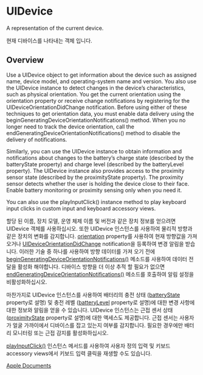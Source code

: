 # UIDevice
A representation of the current device.

현재 디바이스를 나타내는 객체 입니다.

## Overview
Use a UIDevice object to get information about the device such as assigned name, device model, and operating-system name and version. You also use the UIDevice instance to detect changes in the device’s characteristics, such as physical orientation. You get the current orientation using the orientation property or receive change notifications by registering for the UIDeviceOrientationDidChange notification. Before using either of these techniques to get orientation data, you must enable data delivery using the beginGeneratingDeviceOrientationNotifications() method. When you no longer need to track the device orientation, call the endGeneratingDeviceOrientationNotifications() method to disable the delivery of notifications.

Similarly, you can use the UIDevice instance to obtain information and notifications about changes to the battery’s charge state (described by the batteryState property) and charge level (described by the batteryLevel property). The UIDevice instance also provides access to the proximity sensor state (described by the proximityState property). The proximity sensor detects whether the user is holding the device close to their face. Enable battery monitoring or proximity sensing only when you need it.

You can also use the playInputClick() instance method to play keyboard input clicks in custom input and keyboard accessory views.

할당 된 이름, 장치 모델, 운영 체제 이름 및 버전과 같은 장치 정보를 얻으려면 UIDevice 객체를 사용하십시오. 또한 UIDevice 인스턴스를 사용하여 물리적 방향과 같은 장치의 변화를 감지합니다. [orientation][1] property를 사용하여 현재 방향값을 가져 오거나 [UIDeviceOrientationDidChange][2] notification을 등록하여 변경 알림을 받습니다. 이러한 기술 중 하나를 사용하여 방향 데이터를 가져 오기 전에 [beginGeneratingDeviceOrientationNotifications()][3] 메소드를 사용하여 데이터 전달을 활성화 해야합니다. 디바이스 방향을 더 이상 추적 할 필요가 없으면 [endGeneratingDeviceOrientationNotifications()][4] 메소드를 호출하여 알림 설정을 비활성화하십시오.

마찬가지로 UIDevice 인스턴스를 사용하여 배터리의 충전 상태 ([batteryState][5] property로 설명) 및 충전 레벨 ([batteryLevel][6] property로 설명)에 대한 변경 사항에 대한 정보와 알림을 얻을 수 있습니다. UIDevice 인스턴스는 근접 센서 상태 ([proximityState][7] property로 설명)에 대한 액세스도 제공합니다. 근접 센서는 사용자가 얼굴 가까이에서 디바이스를 잡고 있는지 여부를 감지합니다. 필요한 경우에만 배터리 모니터링 또는 근접 감지를 활성화하십시오.

[playInputClick()][8] 인스턴스 메서드를 사용하여 사용자 정의 입력 및 키보드 accessory views에서 키보드 입력 클릭을 재생할 수도 있습니다.


[Apple Documents][apple]






[1]: https://developer.apple.com/documentation/uikit/uidevice/1620053-orientation
[2]: https://developer.apple.com/documentation/foundation/nsnotification.name/1620025-uideviceorientationdidchange
[3]: https://developer.apple.com/documentation/uikit/uidevice/1620041-begingeneratingdeviceorientation
[4]: https://developer.apple.com/documentation/uikit/uidevice/1620033-endgeneratingdeviceorientationno
[5]: https://developer.apple.com/documentation/uikit/uidevice/1620051-batterystate
[6]: https://developer.apple.com/documentation/uikit/uidevice/1620042-batterylevel
[7]: https://developer.apple.com/documentation/uikit/uidevice/1620058-proximitystate
[8]: https://developer.apple.com/documentation/uikit/uidevice/1620050-playinputclick
[apple]: https://developer.apple.com/documentation/uikit/uidevice
